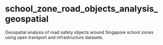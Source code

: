 # school_zone_road_objects_analysis_geospatial
Geospatial analysis of road safety objects around Singapore school zones using open transport and infrastructure datasets.
